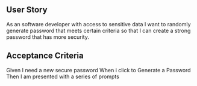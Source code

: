 ## User Story
As an software developer with access to sensitive data I want to randomly generate password that meets certain criteria so that I can create a strong password that has more security. 

## Acceptance Criteria 
Given I need a new secure password
When i click to Generate a Password
Then I am presented with a series of prompts

